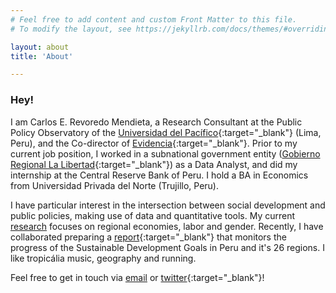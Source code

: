 ```yaml
---
# Feel free to add content and custom Front Matter to this file.
# To modify the layout, see https://jekyllrb.com/docs/themes/#overriding-theme-defaults

layout: about
title: 'About'

---
```


### Hey!

I am Carlos E. Revoredo Mendieta, a Research Consultant at the Public Policy Observatory of the [Universidad del Pacífico](https://www.up.edu.pe/egp/){:target="_blank"} (Lima, Peru), and the Co-director of [Evidencia](https://evidencia-pe.com/blog/){:target="_blank"}. Prior to my current job position, I worked in a subnational government entity ([Gobierno Regional La Libertad](https://www.gob.pe/regionlalibertad){:target="_blank"}) as a Data Analyst, and did my internship at the Central Reserve Bank of Peru. I hold a BA in Economics from Universidad Privada del Norte (Trujillo, Peru). 

I have particular interest in the intersection between social development and public policies, making use of data and quantitative tools. My current [research](02_research.markdown) focuses on regional economies, labor and gender. Recently, I have collaborated preparing a [report](https://www.up.edu.pe/egp/observatorio/informe-ODS-Peru-observatorio-politicas-publicas-escuela-gestion-publica-universidad-pacifico/){:target="_blank"} that monitors the progress of the Sustainable Development Goals in Peru and it's 26 regions. I like tropicália music, geography and running.

Feel free to get in touch via [email](mailto:caerevoredo@gmail.com) or [twitter](https://twitter.com/caerevoredo){:target="_blank"}!
